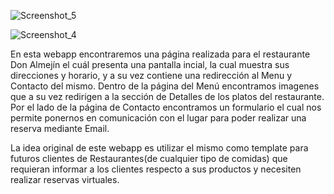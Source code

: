 ![Screenshot_5](https://user-images.githubusercontent.com/70548446/192372574-1e462899-9e50-4b4b-a894-72da0f232cec.png)

![Screenshot_4](https://user-images.githubusercontent.com/70548446/192372606-429a9312-ecf3-4769-bbc4-0fa9a67bf477.png)

En esta webapp encontraremos una página realizada para el restaurante Don Almejín el cuál presenta una pantalla incial, la cual muestra sus direcciones y horario, y a su vez contiene una redirección al Menu y Contacto del mismo.
Dentro de la página del Menú encontramos imagenes que a su vez redirigen a la sección de Detalles de los platos del restaurante.
Por el lado de la página de Contacto encontramos un formulario el cual nos permite ponernos en comunicación con el lugar para poder realizar una reserva mediante Email.

La idea original de este webapp es utilizar el mismo como template para futuros clientes de Restaurantes(de cualquier tipo de comidas) que requieran informar a los clientes respecto a sus productos y necesiten realizar reservas virtuales.
